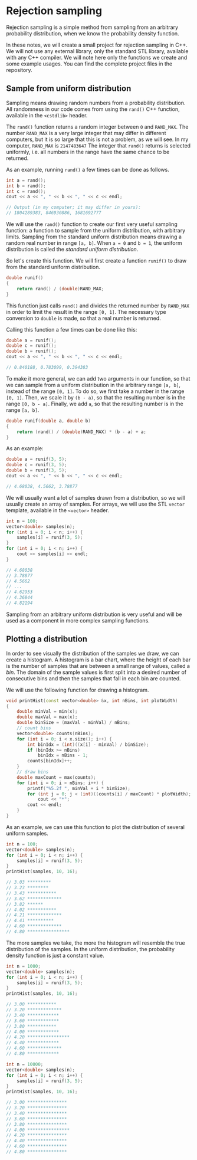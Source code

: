 # Rejection sampling

Rejection sampling is a simple method from sampling from an arbitrary probability distribution, when we know the probability density function.

In these notes, we will create a small project for rejection sampling in C++. We will not use any external library, only the standard STL library, available with any C++ compiler. We will note here only the functions we create and some example usages. You can find the complete project files in the repository.

## Sample from uniform distribution

Sampling means drawing random numbers from a probability distribution. All randomness in our code comes from using the `rand()` C++ function, available in the `<cstdlib>` header.

The `rand()` function returns a random integer between `0` and `RAND_MAX`. The number `RAND_MAX` is a very large integer that may differ in different computers, but it is so large that this is not a problem, as we will see. In my computer, `RAND_MAX` is `2147483647` The integer that `rand()` returns is selected uniformly, i.e. all numbers in the range have the same chance to be returned.

As an example, running `rand()` a few times can be done as follows.

```c++
int a = rand();
int b = rand();
int c = rand();
cout << a << ", " << b << ", " << c << endl;

// Output (in my computer; it may differ in yours):
// 1804289383, 846930886, 1681692777
```

We will use the `rand()` function to create our first very useful sampling function: a function to sample from the uniform distribution, with arbitrary limits. Sampling from the standard uniform distribution means drawing a random real number in range `[a, b]`. When `a = 0` and `b = 1`, the uniform distribution is called the *standard uniform distribution*.

So let's create this function. We will first create a function `runif()` to draw from the standard uniform distribution.

```c++
double runif()
{
    return rand() / (double)RAND_MAX;
}
```

This function just calls `rand()` and divides the returned number by `RAND_MAX` in order to limit the result in the range `[0, 1]`. The necessary type conversion to `double` is made, so that a real number is returned.

Calling this function a few times can be done like this:

```c++
double a = runif();
double c = runif();
double b = runif();
cout << a << ", " << b << ", " << c << endl;

// 0.840188, 0.783099, 0.394383
```

To make it more general, we can add two arguments in our function, so that we can sample from a uniform distribution in the arbitrary range `[a, b]`, instead of the range `[0, 1]`. To do so, we first take a number in the range `[0, 1]`. Then, we scale it by `(b - a)`, so that the resulting number is in the range `[0, b - a]`. Finally, we add `a`, so that the resulting number is in the range `[a, b]`.

```c++
double runif(double a, double b)
{
    return (rand() / (double)RAND_MAX) * (b - a) + a;
}
```

As an example:

```c++
double a = runif(3, 5);
double c = runif(3, 5);
double b = runif(3, 5);
cout << a << ", " << b << ", " << c << endl;

// 4.68038, 4.5662, 3.78877
```

We will usually want a lot of samples drawn from a distribution, so we will usually create an array of samples. For arrays, we will use the STL `vector` template, available in the `<vector>` header.

```c++
int n = 100;
vector<double> samples(n);
for (int i = 0; i < n; i++) {
    samples[i] = runif(3, 5);
}
for (int i = 0; i < n; i++) {
    cout << samples[i] << endl;
}

// 4.68038
// 3.78877
// 4.5662
// ...
// 4.62953
// 4.36844
// 4.82194
```

Sampling from an arbitrary uniform distribution is very useful and will be used as a component in more complex sampling functions.


## Plotting a distribution

In order to see visually the distribution of the samples we draw, we can create a histogram. A histogram is a bar chart, where the height of each bar is the number of samples that are between a small range of values, called a *bin*. The domain of the sample values is first split into a desired number of consecutive bins and then the samples that fall in each bin are counted.

We will use the following function for drawing a histogram.

```c++
void printHist(const vector<double> &x, int nBins, int plotWidth)
{
    double minVal = min(x);
    double maxVal = max(x);
    double binSize = (maxVal - minVal) / nBins;
    // count bins
    vector<double> counts(nBins);
    for (int i = 0; i < x.size(); i++) {
        int binIdx = (int)((x[i] - minVal) / binSize);
        if (binIdx >= nBins)
            binIdx = nBins - 1;
        counts[binIdx]++;
    }
    // draw bins
    double maxCount = max(counts);
    for (int i = 0; i < nBins; i++) {
        printf("%5.2f ", minVal + i * binSize);
        for (int j = 0; j < (int)((counts[i] / maxCount) * plotWidth); j++)
            cout << "*";
        cout << endl;
    }
}
```

As an example, we can use this function to plot the distribution of several uniform samples.

```c++
int n = 100;
vector<double> samples(n);
for (int i = 0; i < n; i++) {
    samples[i] = runif(3, 5);
}
printHist(samples, 10, 16);

// 3.03 *********
// 3.23 ********
// 3.43 ***********
// 3.62 *************
// 3.82 ******
// 4.02 ***********
// 4.21 *************
// 4.41 **********
// 4.60 *************
// 4.80 ****************
```

The more samples we take, the more the histogram will resemble the true distribution of the samples. In the uniform distribution, the probability density function is just a constant value.

```c++
int n = 1000;
vector<double> samples(n);
for (int i = 0; i < n; i++) {
    samples[i] = runif(3, 5);
}
printHist(samples, 10, 16);

// 3.00 ***********
// 3.20 *************
// 3.40 ************
// 3.60 ************
// 3.80 ***********
// 4.00 ************
// 4.20 ****************
// 4.40 ************
// 4.60 *************
// 4.80 ************
```

```c++
int n = 10000;
vector<double> samples(n);
for (int i = 0; i < n; i++) {
    samples[i] = runif(3, 5);
}
printHist(samples, 10, 16);

// 3.00 ***************
// 3.20 ***************
// 3.40 ***************
// 3.60 ***************
// 3.80 ***************
// 4.00 ****************
// 4.20 ***************
// 4.40 ***************
// 4.60 ***************
// 4.80 ***************
```

